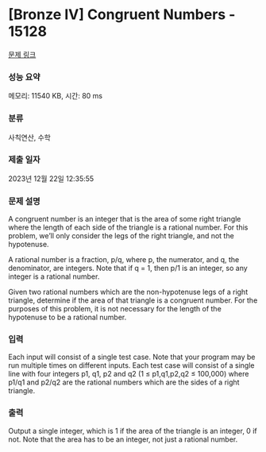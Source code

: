 # [Bronze IV] Congruent Numbers - 15128 

[문제 링크](https://www.acmicpc.net/problem/15128) 

### 성능 요약

메모리: 11540 KB, 시간: 80 ms

### 분류

사칙연산, 수학

### 제출 일자

2023년 12월 22일 12:35:55

### 문제 설명

<p>A congruent number is an integer that is the area of some right triangle where the length of each side of the triangle is a rational number. For this problem, we’ll only consider the legs of the right triangle, and not the hypotenuse.</p>

<p>A rational number is a fraction, p/q, where p, the numerator, and q, the denominator, are integers. Note that if q = 1, then p/1 is an integer, so any integer is a rational number.</p>

<p>Given two rational numbers which are the non-hypotenuse legs of a right triangle, determine if the area of that triangle is a congruent number. For the purposes of this problem, it is not necessary for the length of the hypotenuse to be a rational number.</p>

### 입력 

 <p>Each input will consist of a single test case. Note that your program may be run multiple times on different inputs. Each test case will consist of a single line with four integers p1, q1, p2 and q2 (1 ≤ p1,q1,p2,q2 ≤ 100,000) where p1/q1 and p2/q2 are the rational numbers which are the sides of a right triangle. </p>

### 출력 

 <p>Output a single integer, which is 1 if the area of the triangle is an integer, 0 if not. Note that the area has to be an integer, not just a rational number.</p>

